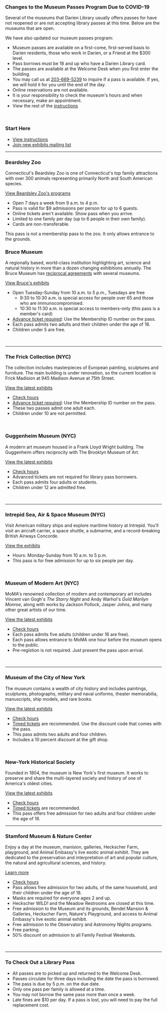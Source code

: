 <div class="row">
<div class="col-md-8">

### Changes to the Museum Passes Program Due to COVID-19
Several of the museums that Darien Library usually offers passes for have not reopened or are not accepting library passes at this time. Below are the museums that are open. 

We have also updated our museum passes program:  

* Museum passes are available on a first-come, first-served basis to Darien residents, those who work in Darien, or a Friend at the $300 level.  
* Pass borrows must be 18 and up who have a Darien Library card. 
* The passes are available at the Welcome Desk when you first enter the building. 
* You may call us at [203-669-5239](tel:2036695239 "Call the Welcome Desk") to inquire if a pass is available. If yes, we will hold it for you until the end of the day. 
* Online reservations are not available. 
* It is your responsibility to check the museum's hours and when necessary, make an appointment.
* View the rest of the <a href="#Steps">instructions</a>
<br />
</div>
<div class="col-md-4">

### Start Here
* <a href="#Steps">View instructions</a>
* [Join new exhibits mailing list](https://dar.to/2HWImat "Join mailing list")
<!-- * [Search by Museum](https://dar.to/2lDqrul "Search by Museum") 
* [Search by Date](https://dar.to/2lDn4mS "Search by Date")
* [View or Cancel a Reservation](https://dar.to/2lDlZLS "View or Cancel a Reservation") -->

</div>
</div>


<hr />
<!-- <div class="row margin-bottom-30">
<div class="col-md-9">

NYC and Connecticut are home to some of the greatest museums in the country. Renaissance masterpieces, visionary modern art, and celebrations of great historical figures are an easy train or car ride away. As part of our continuing dedication to enriching the lives of our patrons, Darien Library is pleased to provide a variety of museum passes that will engage, excite, and inform you in a cultural learning experience.
<br />
<br />

</div>
<div class="col-md-3">

### Start Here
* <a href="#Steps" style="color:#EA8665;">View instructions</a>
* [Join the new exhibits mailing list](https://dar.to/2HWImat "Join mailing list")
* [Search by Museum](https://dar.to/2lDqrul "Search by Museum") 
* [Search by Date](https://dar.to/2lDn4mS "Search by Date")
* [View or Cancel a Reservation](https://dar.to/2lDlZLS "View or Cancel a Reservation")

</div>
</div> -->


<div class="row">
<div class="col-md-6">

### Beardsley Zoo 
Connecticut's Beardsley Zoo is one of Connecticut's top family attractions with over 300 animals representing primarily North and South American species. <br />
<!-- [Select date to visit the zoo](https://dar.to/2j4hL4b "Visit Beardsley Zoo")<br /> -->
[View Beardsley Zoo's programs](https://dar.to/2j5d3mr "View Beardsley Zoo's programs list")<br />
* Open 7 days a week from 9 a.m. to 4 p.m.
* Pass is valid for $9 admissions per person for up to 6 guests. 
* Online tickets aren't available. Show pass when you arrive.
* Limited to one family per day (up to 6 people in their own family). 
* Cards are non-transferable.

This pass is not a membership pass to the zoo. It only allows entrance to the grounds. 
<br />
</div>

<div class="col-md-6">

### Bruce Museum
A regionally based, world-class institution highlighting art, science and natural history in more than a dozen changing exhibitions annually. The Bruce Museum has [reciprocal agreements](https://dar.to/2C4fxJZ "reciprocal agreements") with several museums.<br />
<!-- [Select date to visit Bruce](https://dar.to/2j4ixhB "Visit the Bruce Museum")<br /> -->
[View Bruce's exhibits](https://dar.to/2j1UyiM "View the Bruce Museum's exhibits")<br />
* Open Tuesday-Sunday from 10 a.m. to 5 p.m., Tuesdays are free
    * 9:30 to 10:30 a.m. is special access for people over 65 and those who are immunocompromised.
    * 10:30 to 11:30 a.m. is special access to members-only (this pass is a member's card)
* [Advance ticket required](https://dar.to/3mc6hs3 "Advance ticket required"): Use the Membership ID number on the pass. 
* Each pass admits two adults and their children under the age of 18. 
* Children under 5 are free.
<br />
</div>
</div>

<hr />


<div class="row">
<div class="col-md-6">

### The Frick Collection (NYC)
The collection includes masterpieces of European painting, sculptures and furniture. The main building is under renovation, so the current location is Frick Madision at 945 Madison Avenue at 75th Street.<br /> 
<!-- [Select date to visit The Frick](https://dar.to/2j4esKl "Visit The Frick Collection")<br /> -->
[View the latest exhibits](https://dar.to/2j4Fj90 "View The Frick's exhibits")<br />
* [Check hours](https://dar.to/3rzpZit "Check The Frick Collection's Hours")
* [Advance ticket required](https://dar.to/3mc6hs3 "Advance ticket required"): Use the Membership ID number on the pass. 
* These two passes admit one adult each. 
* Children under 10 are not permitted.
<br />
</div>

<div class="col-md-6">

### Guggenheim Museum (NYC)
A modern art museum housed in a Frank Lloyd Wright building. The Guggenheim offers reciprocity with The Brooklyn Museum of Art.<br />
<!-- [Select date to visit Guggenheim](https://dar.to/2j3D85G "Visit Guggenheim Museum")<br /> -->
[View the latest exhibits](https://dar.to/2j2QyP8 "View Guggenheim's exhibits")<br />
* [Check hours](https://dar.to/39vlKOG "Check Guggenheim's Hours")
* Advanced tickets are not required for library pass borrowers.
* Each pass admits four adults or students. 
* Children under 12 are admitted free. 
<br />
</div>
</div>

<hr />

<div class="row">
<div class="col-md-6">

### Intrepid Sea, Air & Space Museum (NYC)
Visit American military ships and explore maritime history at Intrepid. You'll visit an aircraft carrier, a space shuttle, a submarine, and a record-breaking British Airways Concorde.<br /> 
<!-- [Select date to visit Intrepid](https://dar.to/2j5lPBg "Visit Intrepid")<br /> -->
[View the exhibits](https://dar.to/2j1WQyo "View Intrepid's exhibits")<br />
* Hours: Monday-Sunday from 10 a.m. to 5 p.m.
* This pass is for free admission for up to six people per day.
<br />
</div>
<div class="col-md-6">

### Museum of Modern Art (NYC)
MoMA's renowned collection of modern and contemporary art includes Vincent van Gogh's _The Starry Night_ and Andy Warhol's _Gold Marilyn Monroe_, along with works by Jackson Pollock, Jasper Johns, and many other great artists of our time. <br /> 
<!-- [Select date to visit MoMA](https://dar.to/2xvvu7b "Visit MoMA")<br /> -->
[View the latest exhibits](https://dar.to/2j4fGoI "View MoMA's exhibits")<br />
* [Check hours](https://dar.to/3sFFUgK "Check MoMA's Hours")
* Each pass admits five adults (children under 16 are free).
* Each pass allows entrance to MoMA one hour before the museum opens to the public.
* Pre-registion is not required. Just present the pass upon arrival.
</br>
</div>
</div>

<hr />

<div class="row">
<div class="col-md-6">

### Museum of the City of New York
The museum contains a wealth of city history and includes paintings, sculptures, photographs, military and naval uniforms, theater memorabilia, manuscripts, ship models, and rare books. <br /> 
<!-- [Select date to visit Museum of the City of NY](https://dar.to/2j3DYzm "Visit Museum of the City of New York")<br />-->
[View the latest exhibits](https://dar.to/2j3Qdvy "View Museum of the City of New York's exhibits")<br />
* [Check hours](https://dar.to/3wh6q2c "Check Museum of the City of New York's Hours")
* [Timed tickets](https://dar.to/39MRort "Timed tickets") are recommended. Use the discount code that comes with the pass.
* This pass admits two adults and four children. 
* Includes a 10 percent discount at the gift shop.
<br />
</div>
<div class="col-md-6">

### New-York Historical Society
Founded in 1804, the museum is New York's first museum. It works to preserve and share the multi-layered society and history of one of America's oldest cities.<br /> 
<!--[Select date to visit NY Historical Society](https://dar.to/2j4ftlD "Visit Museum of the City of New York")<br />-->
[View the latest exhibits](https://dar.to/2j48LMt "View the New York Historical Society's exhibits")<br />
* [Check hours](https://dar.to/3sIjT0H "Check New-York Historical Society's Hours")
* [Timed tickets](https://dar.to/3wcibXA "Timed tickets") are recommended. 
* This pass offers free admission for two adults and four children under the age of 18. 
</div>
</div>

<hr />

<div class="row">
<div class="col-md-6">

### Stamford Museum & Nature Center
Enjoy a day at the museum, manision, galleries, Heckscher Farm, playground, and Animal Embassy's live exotic animal exhibit. They are dedicated to the preservation and interpretation of art and popular culture, the natural and agricultural sciences, and history.<br /> 
<!-- [Select date to visit Stamford Museum](https://dar.to/2j4H1Y0 "Visit Stamford Museum & Nature Center")<br /> -->
[Learn more](https://dar.to/3fy10cZ "Learn more about the Stamford Museum & Nature Center")<br />
* [Check hours](https://dar.to/3dltRPh "Check Stamford Museum & Nature Center's Hours")
* Pass allows free admission for two adults, of the same household, and their children under the age of 18. 
* Masks are required for everyone ages 2 and up.
* Heckscher WILD! and the Meadow Restrooms are closed at this time. 
* Free admission to the Museum and its grounds, Bendel Mansion & Galleries, Heckscher Farm, Nature's Playground, and access to Animal Embassy's live exotic animal exhibit. 
* Free admission to the Observatory and Astronomy Nights programs. 
* Free parking. 
* 50% discount on admission to all Family Festival Weekends. 
<br />
</div>
<div class="col-md-6">

<!-- ### Wadsworth Atheneum
The nation's oldest public art museum, the Wadsworth Atheneum houses more than 50,000 works spanning 5,000 years. Collections include Renaissance and Baroque paintings, African-American art and Hudson River School.<br /> 
[Select date to visit Wadsworth](https://dar.to/2j2Knux "Visit Wadsworth Antheneum")<br />
[View the latest exhibits](https://dar.to/3wdjd5L "View Wadsworth's latest exhibits")<br />
* Admission is free at this time, so no pass is needed. 
* [Check hours](https://dar.to/3dh7LNK "Check Wadsworth Atheneum's Hours")
* [Advanced tickets required](https://dar.to/39tUtwn "Advanced tickets required for Wadsworth")
<br /> -->
</div>
</div>

<hr />
<!-- <hr class="g-my-40">
<div class="row">
<div class="col-md-12">

### Featured Exhibit

</div>
</div>
<div class="row">
<div class="col-md-4">
<a href="https://dar.to/33K4CjQ"><img class="img-responsive center-block" src="/uploads/departments/readers_advisory/photo_by_jesse_cooday.jpg" alt="Photo by Jesse Cooday" /></a>
<br />
</div>
<div class="col-md-8">

#### Urban Indian: Native New York Now
Ends March 8th<br />
Museum of the City of New York

More than 70% of Native Americans live in urban areas.  _[Urban Indian: Native New York Now](https://dar.to/34buHHz "Urban Indian")_ explores what it means to be a Native American living in New York City in today's world. The intersectionality of the many facets of a Native person's life is examined through a mix of art, performing arts, and memorabilia.  <br />

[Reserve a pass to see the exhibit](https://dar.to/2j3DYzm "Reserve a pass to the Museum of the City of New York")<br />

<caption>

_Artists from the exhibition, Women of Sweetgrass, Cedar and Sage, friends and community members outside the American Indian Community House Gallery, 1985. Photo by Jesse Cooday._

</caption>

</div>
</div> 
<hr class="g-my-40"> -->

<div class="row">
<div class="col-md-8">
<a name="Steps" color="#fff"></a>

### To Check Out a Library Pass
* All passes are to picked up and returned to the Welcome Desk.
* Passes circulate for three days including the date the pass is borrowed. 
* The pass is due by 5 p.m. on the due date. 
* Only one pass per family is allowed at a time.
* You may not borrow the same pass more than once a week.
* Late fines are $10 per day. If a pass is lost, you will need to pay the full replacement cost.
<!-- * Some passes may not be valid to attend special events at that museum. If you have questions, contact that museum directly.-->

</div>
</div>